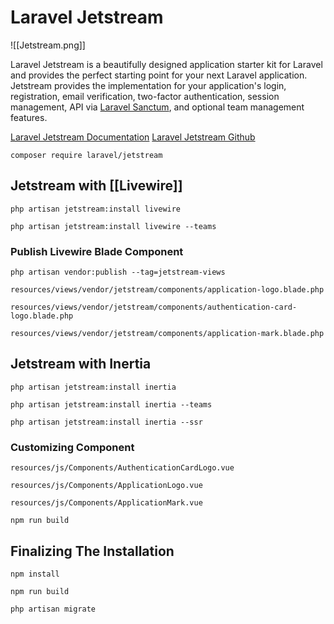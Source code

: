 # Laravel Jetstream
![[Jetstream.png]]

Laravel Jetstream is a beautifully designed application starter kit for Laravel and provides the perfect starting point for your next Laravel application. Jetstream provides the implementation for your application's login, registration, email verification, two-factor authentication, session management, API via [Laravel Sanctum](https://github.com/laravel/sanctum), and optional team management features.

[Laravel Jetstream Documentation](https://jetstream.laravel.com/2.x/introduction.html)
[Laravel Jetstream Github](https://github.com/laravel/jetstream)

```shell
composer require laravel/jetstream
```

## Jetstream with [[Livewire]]

```shell
php artisan jetstream:install livewire

php artisan jetstream:install livewire --teams
```

### Publish Livewire Blade Component

```shell
php artisan vendor:publish --tag=jetstream-views
```

`resources/views/vendor/jetstream/components/application-logo.blade.php`

`resources/views/vendor/jetstream/components/authentication-card-logo.blade.php`

`resources/views/vendor/jetstream/components/application-mark.blade.php`

## Jetstream with Inertia

```shell
php artisan jetstream:install inertia

php artisan jetstream:install inertia --teams

php artisan jetstream:install inertia --ssr
```

### Customizing Component

`resources/js/Components/AuthenticationCardLogo.vue`

`resources/js/Components/ApplicationLogo.vue`

`resources/js/Components/ApplicationMark.vue`

```shell
npm run build
```

## Finalizing The Installation

```shell
npm install

npm run build

php artisan migrate
```
